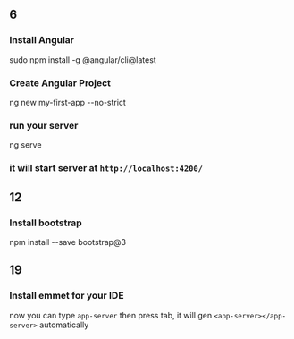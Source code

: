 ## 6
### Install Angular
sudo npm install -g @angular/cli@latest


### Create Angular Project 
ng new my-first-app --no-strict

### run your server
ng serve

### it will start server at `http://localhost:4200/`

## 12 
### Install bootstrap
npm install --save bootstrap@3

## 19
### Install emmet for your IDE
now you can type `app-server` then press tab, it will gen `<app-server></app-server>` automatically

